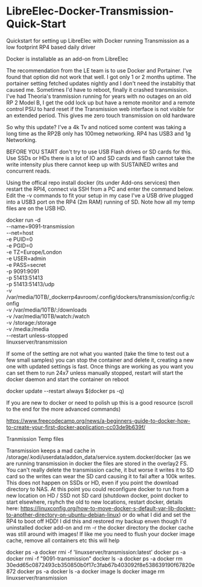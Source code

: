 # LibreElec-Docker-Transmission-Quick-Start
Quickstart for setting up LibreElec with Docker running Transmission as a low footprint RP4 based daily driver 


Docker is installable as an add-on from LibreElec

The recommendation from the LE team is to use Docker and Portainer. I've found that option did not work that well. I got only 1 or 2 months uptime.
The portainer setting fetched updates nightly and I don't need the instabiltiy that caused me. Sometimes I'd have to reboot, finally it crashed transmission.
I've had Theoria's tranmission running for years with no outages on an old RP 2 Model B, I get the odd lock up but have a remote monitor and a remote control PSU to hard reset if the Transmission web interface is not visible for an extended period. This gives me zero touch transmission on old hardware

So why this update? I've a 4k Tv and noticed some content was taking a long time as the RP2B only has 100meg networking. RP4 has USB3 and 1g Networking.

BEFORE YOU START don't try to use USB Flash drives or SD cards for this. Use SSDs or HDs there is a lot of IO and SD cards and flash cannot take the write intensity plus there cannot keep up with SUSTAINED writes and concurrent reads.

Using the offical repo install docker (its under Add-ons services) then restart the RPI4, connect via SSH from a PC and enter the command below. Edit the -v commands to fit your setup in my case I've a USB drive plugged into a USB3 port on the RP4 (2m RAM) running of SD. Note how all my temp files are on the USB HD.


docker run -d \
--name=9091-transmission \
--net=host \
-e PUID=0 \
-e PGID=0 \
-e TZ=Europe/London \
-e USER=admin \
-e PASS=secret \
-p 9091:9091 \
-p 51413:51413 \
-p 51413:51413/udp \
-v /var/media/10TB/_dockerrp4avroom/.config/dockers/transmission/config:/config \
-v /var/media/10TB/:/downloads \
-v /var/media/10TB/watch:/watch \
-v /storage:/storage \
-v /media:/media \
--restart unless-stopped \
linuxserver/transmission


If some of the setting are not what you wanted (take the time to test out a few small samples) you can stop the container and delete it, creating a new one with updated settings is fast. Once things are working as you want you can set them to run 24x7 unless manually stopped, restart will start the docker daemon and start the container on reboot

docker update --restart always $(docker ps -q)

If you are new to docker or need to polish up this is a good resource (scroll to the end for the more advanced commands)

https://www.freecodecamp.org/news/a-beginners-guide-to-docker-how-to-create-your-first-docker-application-cc03de9b639f/

Tranmission Temp files

Transmission keeps a mad cache in /storage/.kodi/userdata/addon_data/service.system.docker/docker (as we are running transmission in docker the files are stored in the overlay2 FS. You can't really delete the transmission cache, it but worse it writes it to SD card so the writes can wear the SD card causing it to fail after a 100k writes. This does not happen on SSDs or HD, even if you point the download directory to NAS. At this point you could reconfigure docker to run from a new location on HD / SSD not SD card (shutdown docker, point docker to start elsewhere, rsyhch the old to new locations, restart docker, details here: https://linuxconfig.org/how-to-move-docker-s-default-var-lib-docker-to-another-directory-on-ubuntu-debian-linux) or do what I did and set the RP4 to boot off HDD! I did this and restored my backup enven though I'd uninstalled docker add-on and rm -r the docker directory the docker cache was still around with images!  If like me you need to flush your docker image cache, remove all containers etc this will help

docker ps -a
docker rmi -f 'linuxserver/transmission:latest'
docker ps -a
docker rmi -f "9091-transmission"
docker ls -a
docker ps -a
docker rm 30edd65c0872493cb350850b0f17c3fab67b403092f8e538639190f67820e872
docker ps -a
docker ls -a
docker image ls
docker image rm linuxserver/transmission

